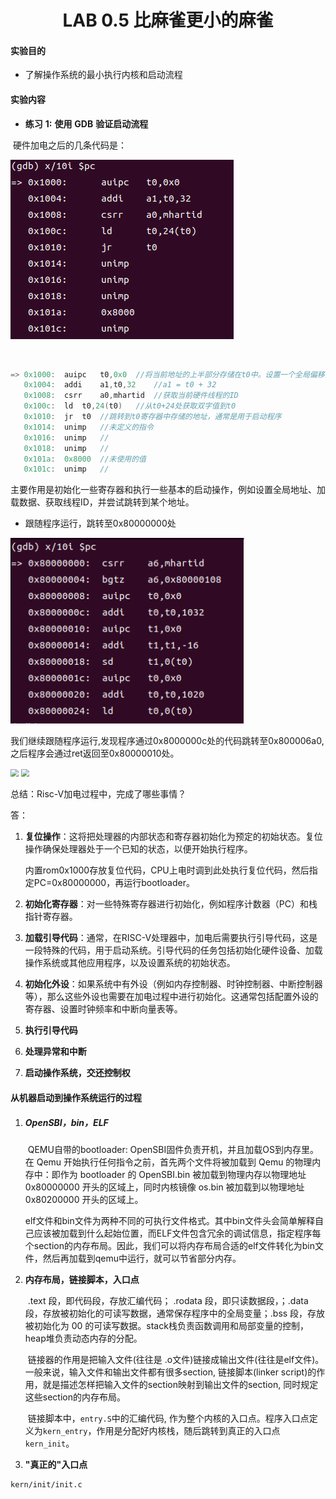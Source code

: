 

# <center>LAB 0.5 比麻雀更小的麻雀</center>

#### 实验目的

- 了解操作系统的最小执行内核和启动流程

#### 实验内容

- **练习** **1:** **使用** **GDB** **验证启动流程**

​				硬件加电之后的几条代码是：

![image](https://github.com/Resurrect01/NK-OS/blob/main/report/picture/0.5_1.png)

​				

```c
=> 0x1000:	auipc	t0,0x0	//将当前地址的上半部分存储在t0中。设置一个全局偏移量。
   0x1004:	addi	a1,t0,32	//a1 = t0 + 32
   0x1008:	csrr	a0,mhartid	//获取当前硬件线程的ID
   0x100c:	ld	t0,24(t0)	//从t0+24处获取双字值到t0
   0x1010:	jr	t0	//跳转到t0寄存器中存储的地址，通常是用于启动程序
   0x1014:	unimp	//未定义的指令
   0x1016:	unimp	//
   0x1018:	unimp	//
   0x101a:	0x8000	//未使用的值
   0x101c:	unimp	//
```

​		主要作用是初始化一些寄存器和执行一些基本的启动操作，例如设置全局地址、加载数据、获取线程ID，并尝试跳转到某个地址。

- 跟随程序运行，跳转至0x80000000处

![image](https://github.com/Resurrect01/NK-OS/blob/main/report/picture/0.5_3.png)

​		我们继续跟随程序运行,发现程序通过0x8000000c处的代码跳转至0x800006a0,之后程序会通过ret返回至0x80000010处。

<img src="![image](https://github.com/Resurrect01/NK-OS/blob/main/report/picture/0.5_2.png)" style="zoom: 80%;" />

<img src="![image](https://github.com/Resurrect01/NK-OS/blob/main/report/picture/0.5_4.png)" style="zoom:80%;" />

总结：Risc-V加电过程中，完成了哪些事情？

答：

1. **复位操作**：这将把处理器的内部状态和寄存器初始化为预定的初始状态。复位操作确保处理器处于一个已知的状态，以便开始执行程序。

   内置rom0x1000存放复位代码，CPU上电时调到此处执行复位代码，然后指定PC=0x80000000，再运行bootloader。

2. **初始化寄存器**：对一些特殊寄存器进行初始化，例如程序计数器（PC）和栈指针寄存器。

3. **加载引导代码**：通常，在RISC-V处理器中，加电后需要执行引导代码，这是一段特殊的代码，用于启动系统。引导代码的任务包括初始化硬件设备、加载操作系统或其他应用程序，以及设置系统的初始状态。

4. **初始化外设**：如果系统中有外设（例如内存控制器、时钟控制器、中断控制器等），那么这些外设也需要在加电过程中进行初始化。这通常包括配置外设的寄存器、设置时钟频率和中断向量表等。

5. **执行引导代码**

6. **处理异常和中断**

7. **启动操作系统，交还控制权**

#### 从机器启动到操作系统运行的过程

1. ##### OpenSBI，bin，ELF

   ​		QEMU自带的bootloader: OpenSBI固件负责开机，并且加载OS到内存里。在 Qemu 开始执行任何指令之前，首先两个文件将被加载到 Qemu 的物理内存中：即作为 bootloader 的 OpenSBI.bin 被加载到物理内存以物理地址 0x80000000 开头的区域上，同时内核镜像 os.bin 被加载到以物理地址 0x80200000 开头的区域上。

   ​		elf文件和bin文件为两种不同的可执行文件格式。其中bin文件头会简单解释自己应该被加载到什么起始位置，而ELF文件包含冗余的调试信息，指定程序每个section的内存布局。因此，我们可以将内存布局合适的elf文件转化为bin文件，然后再加载到qemu中运行，就可以节省部分内存。

2. **内存布局，链接脚本，入口点**

   ​		.text 段，即代码段，存放汇编代码； .rodata 段，即只读数据段，；.data 段，存放被初始化的可读写数据，通常保存程序中的全局变量；.bss 段，存放被初始化为 00 的可读写数据。stack栈负责函数调用和局部变量的控制，heap堆负责动态内存的分配。

   ​		链接器的作用是把输入文件(往往是 .o文件)链接成输出文件(往往是elf文件)。一般来说，输入文件和输出文件都有很多section, 链接脚本(linker script)的作用，就是描述怎样把输入文件的section映射到输出文件的section, 同时规定这些section的内存布局。

   ​		链接脚本中，`entry.S`中的汇编代码, 作为整个内核的入口点。程序入口点定义为`kern_entry`，作用是分配好内核栈，随后跳转到真正的入口点`kern_init`。

3. **"真正的"入口点**

```
kern/init/init.c
```

